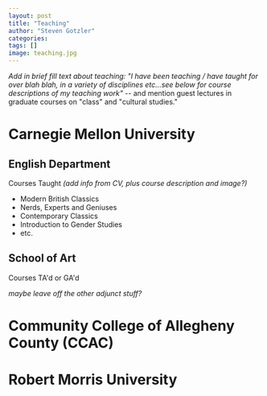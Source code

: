 ```yaml
---
layout: post
title: "Teaching"
author: "Steven Gotzler"
categories:
tags: []
image: teaching.jpg
---
```


*Add in brief fill text about teaching: "I have been teaching / have taught for over blah blah, in a variety of disciplines etc...see below for course descriptions of my teaching work"* -- and mention guest lectures in graduate courses on "class" and "cultural studies."

# Carnegie Mellon University

## English Department

Courses Taught *(add info from CV, plus course description and image?)*
- Modern British Classics
- Nerds, Experts and Geniuses
- Contemporary Classics
- Introduction to Gender Studies
- etc.

## School of Art

Courses TA'd or GA'd

*maybe leave off the other adjunct stuff?*

# Community College of Allegheny County (CCAC)

# Robert Morris University
